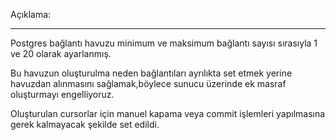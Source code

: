 Açıklama:
************************
Postgres bağlantı havuzu minimum ve maksimum bağlantı sayısı sırasıyla 1 ve 20 olarak ayarlanmış.

Bu havuzun oluşturulma neden bağlantıları ayrılıkta set etmek yerine havuzdan alınmasını sağlamak,böylece sunucu üzerinde ek masraf oluşturmayı engelliyoruz.

Oluşturulan cursorlar için manuel kapama veya commit işlemleri yapılmasına gerek kalmayacak şekilde set edildi.